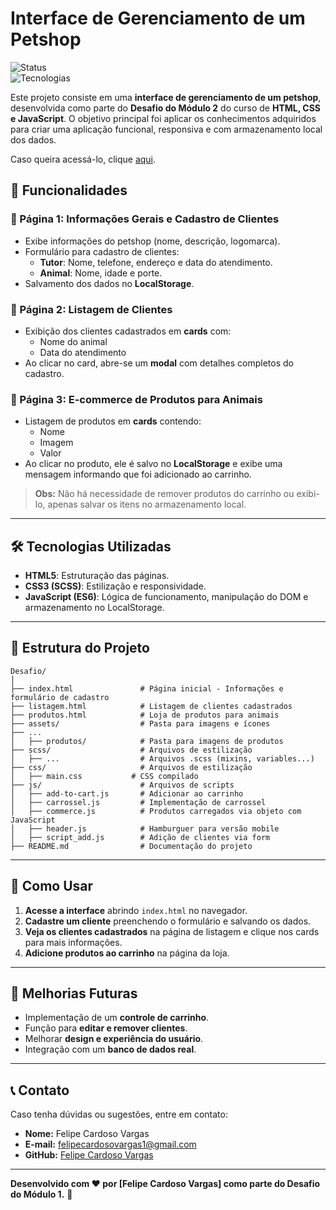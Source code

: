 # Interface de Gerenciamento de um Petshop

![Status](https://img.shields.io/badge/Status-Conclu%C3%ADdo-green)  
![Tecnologias](https://img.shields.io/badge/Tecnologias-HTML%2C%20CSS%20%28SCSS%29%2C%20JavaScript-blue)  

Este projeto consiste em uma **interface de gerenciamento de um petshop**, desenvolvida como parte do **Desafio do Módulo 2** do curso de **HTML, CSS e JavaScript**. O objetivo principal foi aplicar os conhecimentos adquiridos para criar uma aplicação funcional, responsiva e com armazenamento local dos dados.

Caso queira acessá-lo, clique [aqui](https://felipecardosovargas.github.io/Desafio/).

## 🚀 Funcionalidades

### 📌 Página 1: Informações Gerais e Cadastro de Clientes
- Exibe informações do petshop (nome, descrição, logomarca).
- Formulário para cadastro de clientes:
  - **Tutor**: Nome, telefone, endereço e data do atendimento.
  - **Animal**: Nome, idade e porte.
- Salvamento dos dados no **LocalStorage**.

### 📌 Página 2: Listagem de Clientes
- Exibição dos clientes cadastrados em **cards** com:
  - Nome do animal
  - Data do atendimento
- Ao clicar no card, abre-se um **modal** com detalhes completos do cadastro.

### 📌 Página 3: E-commerce de Produtos para Animais
- Listagem de produtos em **cards** contendo:
  - Nome
  - Imagem
  - Valor
- Ao clicar no produto, ele é salvo no **LocalStorage** e exibe uma mensagem informando que foi adicionado ao carrinho.

> **Obs:** Não há necessidade de remover produtos do carrinho ou exibi-lo, apenas salvar os itens no armazenamento local.

---

## 🛠️ Tecnologias Utilizadas
- **HTML5**: Estruturação das páginas.
- **CSS3 (SCSS)**: Estilização e responsividade.
- **JavaScript (ES6)**: Lógica de funcionamento, manipulação do DOM e armazenamento no LocalStorage.

---

## 📁 Estrutura do Projeto
```
Desafio/
│
├── index.html               # Página inicial - Informações e formulário de cadastro
├── listagem.html            # Listagem de clientes cadastrados
├── produtos.html            # Loja de produtos para animais
├── assets/                  # Pasta para imagens e ícones
├── ...
│   ├── produtos/            # Pasta para imagens de produtos
├── scss/                    # Arquivos de estilização
│   ├── ...                  # Arquivos .scss (mixins, variables...)
├── css/                     # Arquivos de estilização
│   ├── main.css           # CSS compilado
├── js/                      # Arquivos de scripts
│   ├── add-to-cart.js       # Adicionar ao carrinho
│   ├── carrossel.js         # Implementação de carrossel
│   ├── commerce.js          # Produtos carregados via objeto com JavaScript
│   ├── header.js            # Hamburguer para versão mobile
│   ├── script_add.js        # Adição de clientes via form
├── README.md                # Documentação do projeto
```

---

## 🎯 Como Usar
1. **Acesse a interface** abrindo `index.html` no navegador.
2. **Cadastre um cliente** preenchendo o formulário e salvando os dados.
3. **Veja os clientes cadastrados** na página de listagem e clique nos cards para mais informações.
4. **Adicione produtos ao carrinho** na página da loja.

---

## 📌 Melhorias Futuras
- Implementação de um **controle de carrinho**.
- Função para **editar e remover clientes**.
- Melhorar **design e experiência do usuário**.
- Integração com um **banco de dados real**.

---

## 📞 Contato
Caso tenha dúvidas ou sugestões, entre em contato:

- **Nome:** Felipe Cardoso Vargas  
- **E-mail:** [felipecardosovargas1@gmail.com](mailto:felipecardosovargas1@gmail.com)  
- **GitHub:** [Felipe Cardoso Vargas](https://github.com/Felipecardosovargas/)  

---

**Desenvolvido com ❤️ por [Felipe Cardoso Vargas] como parte do Desafio do Módulo 1.** 🚀

